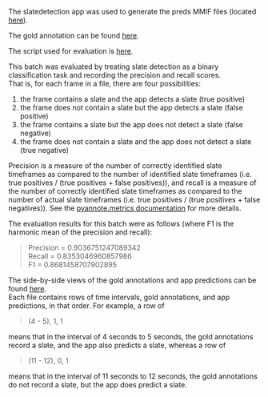 The slatedetection app was used to generate the preds MMIF files (located [here](https://github.com/clamsproject/aapb-evaluations/tree/23d04ddb5745c24cce642fa5ce9728ea37132af2/timeframe-eval/preds%40slatedetection%40aapb-collaboration-7)).  
  
    
The gold annotation can be found [here](https://github.com/clamsproject/aapb-annotations/blob/62e4d399c3ba1ea47719d504d0f088a768486177/january-slates/230101-aapb-collaboration-7/CLAMS_slate_annotation_metadata.csv).  
  
  
The script used for evaluation is [here](https://github.com/clamsproject/aapb-evaluations/blob/4c96f78f8b03d6ad9660810673989973620a6650/timeframe-eval/evaluate.py).  
  

This batch was evaluated by treating slate detection as a binary classification task and recording the precision and recall scores.  
That is, for each frame in a file, there are four possibilities:   
1. the frame contains a slate and the app detects a slate (true positive)
2. the frame does not contain a slate but the app detects a slate (false positive)
3. the frame contains a slate but the app does not detect a slate (false negative)
4. the frame does not contain a slate and the app does not detect a slate (true negative)    

Precision is a measure of the number of correctly identified slate timeframes as compared to the number of identified slate timeframes (i.e. true positives / (true positives + false positives)), and recall is a measure of the number of correctly identified slate timeframes as compared to the number of actual slate timeframes (i.e. true positives / (true positives + false negatives)).
See the [pyannote.metrics documentation](https://pyannote.github.io/pyannote-metrics/index.html) for more details.  
    

The evaluation results for this batch were as follows (where F1 is the harmonic mean of the precision and recall):  
> Precision = 0.9036751247089342  
> Recall = 0.8353046960857986  
> F1 = 0.8681458707902895


The side-by-side views of the gold annotations and app predictions can be found [here](https://github.com/clamsproject/aapb-evaluations/tree/4c96f78f8b03d6ad9660810673989973620a6650/timeframe-eval/results%40slatedetection%40aapb-collaboration-7).  
Each file contains rows of time intervals, gold annotations, and app predictions, in that order. For example, a row of  
> (4 - 5), 1, 1  

means that in the interval of 4 seconds to 5 seconds, the gold annotations record a slate, and the app also predicts a slate, whereas a row of
> (11 - 12), 0, 1  

means that in the interval of 11 seconds to 12 seconds, the gold annotations do not record a slate, but the app does predict a slate.
